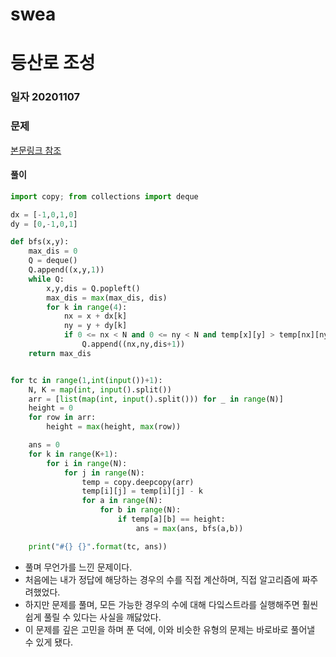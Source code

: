 # swea

# 등산로 조성

### 일자 20201107

### 문제

[본문링크 참조](https://swexpertacademy.com/main/code/problem/problemDetail.do?contestProbId=AV5PoOKKAPIDFAUq&categoryId=AV5PoOKKAPIDFAUq&categoryType=CODE)

#### 풀이

```python
import copy; from collections import deque

dx = [-1,0,1,0]
dy = [0,-1,0,1]

def bfs(x,y):
    max_dis = 0
    Q = deque()
    Q.append((x,y,1))
    while Q:
        x,y,dis = Q.popleft()
        max_dis = max(max_dis, dis)
        for k in range(4):
            nx = x + dx[k]
            ny = y + dy[k]
            if 0 <= nx < N and 0 <= ny < N and temp[x][y] > temp[nx][ny]:
                Q.append((nx,ny,dis+1))
    return max_dis


for tc in range(1,int(input())+1):
    N, K = map(int, input().split())
    arr = [list(map(int, input().split())) for _ in range(N)]
    height = 0
    for row in arr:
        height = max(height, max(row))

    ans = 0
    for k in range(K+1):
        for i in range(N):
            for j in range(N):
                temp = copy.deepcopy(arr)
                temp[i][j] = temp[i][j] - k
                for a in range(N):
                    for b in range(N):
                        if temp[a][b] == height:
                            ans = max(ans, bfs(a,b))

    print("#{} {}".format(tc, ans))
```

- 풀며 무언가를 느낀 문제이다.
- 처음에는 내가 정답에 해당하는 경우의 수를 직접 계산하며, 직접 알고리즘에 짜주려했었다.
- 하지만 문제를 풀며, 모든 가능한 경우의 수에 대해 다잌스트라를 실행해주면 훨씬 쉽게 풀릴 수 있다는 사실을 깨닳았다.
- 이 문제를 깊은 고민을 하며 푼 덕에, 이와 비슷한 유형의 문제는 바로바로 풀어낼 수 있게 됐다.
